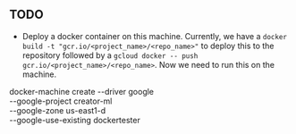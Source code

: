 ## TODO

- Deploy a docker container on this machine. Currently, we have a `docker build -t "gcr.io/<project_name>/<repo_name>"` to deploy this to the repository followed by a `gcloud docker -- push gcr.io/<project_name>/<repo_name>`. Now we need to run this on the machine.


docker-machine create --driver google \
--google-project creator-ml \
--google-zone us-east1-d \
--google-use-existing dockertester